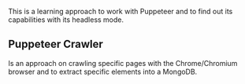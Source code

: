 
This is a learning approach to work with Puppeteer and to find out its capabilities with its headless mode.

## Puppeteer Crawler

Is an approach on crawling specific pages with the Chrome/Chromium browser and to extract specific elements into a MongoDB.
